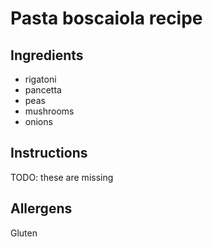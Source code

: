 # Pasta boscaiola recipe


## Ingredients

- rigatoni
- pancetta
- peas
- mushrooms
- onions


## Instructions

TODO: these are missing

## Allergens 
Gluten

